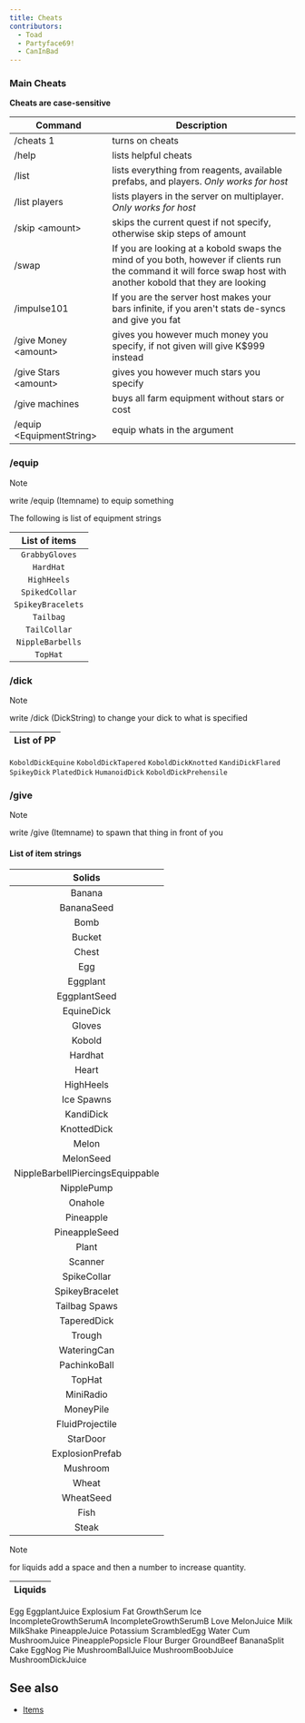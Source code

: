 ```yaml
---
title: Cheats
contributors:
  - Toad
  - Partyface69!
  - CanInBad
---
```


### Main Cheats

**Cheats are case-sensitive**

|Command|Description|
|---|---|
|/cheats 1 | turns on cheats |
|/help | lists helpful cheats |
|/list | lists everything from reagents, available prefabs, and players. *Only works for host* |
|/list players | lists players in the server on multiplayer. *Only works for host* |
|/skip \<amount\> | skips the current quest if not specify, otherwise skip steps of amount |
|/swap | If you are looking at a kobold swaps the mind of you both, however if clients run the command it will force swap host with another kobold that they are looking | <!-- Now, obviously this got fixed but this is a porting project --> 
|/impulse101 | If you are the server host makes your bars infinite, if you aren't stats de-syncs and give you fat |
|/give Money \<amount\> | gives you however much money you specify, if not given will give K$999 instead |
|/give Stars \<amount\> | gives you however much stars you specify |
|/give machines | buys all farm equipment without stars or cost|
|/equip \<EquipmentString\> | equip whats in the argument |

### /equip

> [!NOTE]
> write /equip (Itemname) to equip something

The following is list of equipment strings

  | List of items |
  | :--: | 
  | `GrabbyGloves` |
  | `HardHat` |
  | `HighHeels` |
  | `SpikedCollar` |
  | `SpikeyBracelets` |
  | `Tailbag` |
  | `TailCollar` |
  | `NippleBarbells` |
  | `TopHat` |

### /dick

> [!NOTE]
> write /dick (DickString) to change your dick to what is specified

<!-- `write�/dick�(Itemname)�to�change�your�dick�to�what�is�specified` -->


| List of PP|
| :-: |
`KoboldDickEquine`
`KoboldDickTapered`
`KoboldDickKnotted`
`KandiDickFlared`
`SpikeyDick`
`PlatedDick`
`HumanoidDick`
`KoboldDickPrehensile`



### /give

> [!NOTE]
> write /give (Itemname) to spawn that thing in front of you

<!-- `write�/give�(Itemname)�to�spawn�that�thing�in�front�of�you` -->



  
#### List of item strings

| Solids |
| :--: |
| Banana |
| BananaSeed |
| Bomb |
| Bucket |
| Chest |
| Egg |
| Eggplant |
| EggplantSeed |
| EquineDick |
| Gloves |
| Kobold |
| Hardhat |
| Heart |
| HighHeels |
| Ice Spawns |
| KandiDick |
| KnottedDick |
| Melon |
| MelonSeed |
| NippleBarbellPiercingsEquippable |
| NipplePump |
| Onahole |
| Pineapple |
| PineappleSeed |
| Plant |
| Scanner |
| SpikeCollar |
| SpikeyBracelet |
| Tailbag Spaws |
| TaperedDick |
| Trough |
| WateringCan |
| PachinkoBall |
| TopHat |
| MiniRadio |
| MoneyPile |
| FluidProjectile |
| StarDoor |
| ExplosionPrefab |
| Mushroom |
| Wheat |
| WheatSeed |
| Fish |
| Steak |

> [!NOTE]
> for liquids add a space and then a number to increase quantity.

| Liquids |
| :--: |
Egg
EggplantJuice
Explosium
Fat
GrowthSerum
Ice
IncompleteGrowthSerumA
IncompleteGrowthSerumB
Love
MelonJuice
Milk
MilkShake
PineappleJuice
Potassium
ScrambledEgg
Water
Cum
MushroomJuice
PineapplePopsicle
Flour
Burger
GroundBeef
BananaSplit
Cake
EggNog
Pie
MushroomBallJuice
MushroomBoobJuice
MushroomDickJuice
  
## See also

- [Items](Items)

